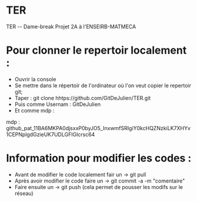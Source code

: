 # TER
TER -- Dame-break Projet 2A à l'ENSEIRB-MATMECA

# Pour clonner le repertoir localement :

- Ouvrir la console
- Se mettre dans le répertoir de l'ordinateur où l'on veut copier le repertoir git;
- Taper : git clone hhtps://github.com/GitDeJulien/TER.git
- Puis comme Usernam : GitDeJulien
- Et comme mdp :

mdp : 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

# Information pour modifier les codes :

- Avant de modifier le code localement fair un -> git pull
- Après avoir modifier le code faire un -> git commit -a -m "comentaire"
- Faire ensuite un -> git push (cela permet de pousser les modifs sur le réseau)
